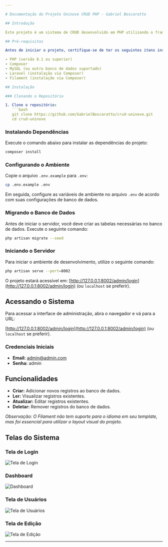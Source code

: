 ```yaml
---

# Documentação do Projeto Uninove CRUD PHP - Gabriel Boscaratto

## Introdução

Este projeto é um sistema de CRUD desenvolvido em PHP utilizando o framework Laravel. O sistema faz uso da biblioteca Filament para fornecer uma interface de usuário moderna e responsiva.

## Pré-requisitos

Antes de iniciar o projeto, certifique-se de ter os seguintes itens instalados em sua máquina:

- PHP (versão 8.1 ou superior)
- Composer
- MySQL (ou outro banco de dados suportado)
- Laravel (instalação via Composer)
- Filament (instalação via Composer)

## Instalação

### Clonando o Repositório

1. Clone o repositório:
   ```bash
   git clone https://github.com/GabrielBoscaratto/crud-uninove.git
   cd crud-uninove
   ```

### Instalando Dependências

Execute o comando abaixo para instalar as dependências do projeto:

```bash
composer install
```

### Configurando o Ambiente

Copie o arquivo `.env.example` para `.env`:

```bash
cp .env.example .env
```

Em seguida, configure as variáveis de ambiente no arquivo `.env` de acordo com suas configurações de banco de dados.

### Migrando o Banco de Dados

Antes de iniciar o servidor, você deve criar as tabelas necessárias no banco de dados. Execute o seguinte comando:

```bash
php artisan migrate --seed
```

### Iniciando o Servidor

Para iniciar o ambiente de desenvolvimento, utilize o seguinte comando:

```bash
php artisan serve --port=8002
```

O projeto estará acessível em: [http://127.0.0.1:8002/admin/login](http://127.0.0.1:8002/admin/login) (ou `localhost` se preferir).

## Acessando o Sistema

Para acessar a interface de administração, abra o navegador e vá para a URL:

[http://127.0.0.1:8002/admin/login](http://127.0.0.1:8002/admin/login) (ou `localhost` se preferir).

### Credenciais Iniciais

- **Email:** admin@admin.com
- **Senha:** admin

## Funcionalidades

- **Criar:** Adicionar novos registros ao banco de dados.
- **Ler:** Visualizar registros existentes.
- **Atualizar:** Editar registros existentes.
- **Deletar:** Remover registros do banco de dados.

*Observação: O Filament não tem suporte para o idioma em seu template, mas foi essencial para utilizar o layout visual do projeto.*

## Telas do Sistema

### Tela de Login

![Tela de Login](https://github.com/user-attachments/assets/8da989d6-2419-4091-92b7-bdd2d785ffa5)

### Dashboard

![Dashboard](https://github.com/user-attachments/assets/2f269f26-81b3-4f60-bdc4-69d463e346f2)

### Tela de Usuários

![Tela de Usuários](https://github.com/user-attachments/assets/674bc80c-9845-4647-9c28-48297402cf8d)

### Tela de Edição

![Tela de Edição](https://github.com/user-attachments/assets/23ddbb7d-be82-4268-8ea1-20cfe5aaf410)

---
```


